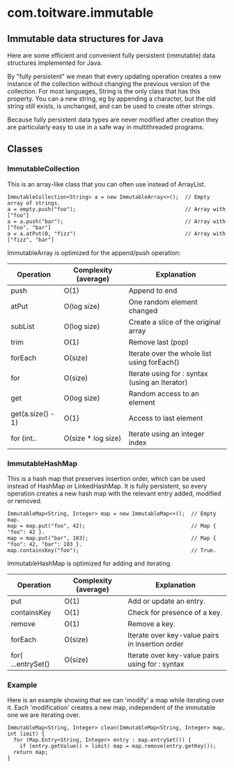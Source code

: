 # com.toitware.immutable

## Immutable data structures for Java

Here are some efficient and convenient fully persistent (immutable) data structures implemented for Java.

By "fully persistent" we mean that every updating operation creates a new instance of the collection without changing
the previous version of the collection.  For most languages, String is the only class that has this property.  You can
a new string, eg by appending a character, but the old string still exists, is unchanged, and can be used to create
other strings.

Because fully persistent data types are never modified after creation they are particularly easy to use in a
safe way in multithreaded programs.

## Classes

### ImmutableCollection

This is an array-like class that you can often use instead of ArrayList.

    ImmutableCollection<String> a = new ImmutableArray<>();  // Empty array of strings.
    a = empty.push("foo");                                   // Array with ["foo"]
    a = a.push("bar");                                       // Array with ["foo", "bar"]
    a = a.atPut(0, "fizz")                                   // Array with ["fizz", "bar"]
    
ImmutableArray is optimized for the append/push operation:

Operation | Complexity (average) | Explanation
----------|----------------------|------------
push      | O(1)                 | Append to end
atPut     | O(log size)          | One random element changed
subList   | O(log size)          | Create a slice of the original array
trim      | O(1)                 | Remove last (pop)
forEach   | O(size)              | Iterate over the whole list using forEach()
for       | O(size)              | Iterate using for : syntax (using an Iterator)
get       | O(log size)          | Random access to an element
get(a.size() - 1) | O(1)         | Access to last element
for (int..| O(size * log size)   | Iterate using an integer index

### ImmutableHashMap

This is a hash map that preserves insertion order, which can be used instead of HashMap or LinkedHashMap.
It is fully persistent, so every operation creates a new hash map with the relevant entry added, modified or removed.

    ImmutableMap<String, Integer> map = new ImmutableMap<>();  // Empty map.
    map = map.put("foo", 42);                                  // Map { "foo": 42 }.
    map = map.put("bar", 103);                                 // Map { "foo": 42, "bar": 103 }.
    map.containsKey("foo");                                    // True.

ImmutableHashMap is optimized for adding and iterating.

Operation | Complexity (average) | Explanation
----------| -------------------- | -----------
put       | O(1)                 | Add or update an entry.
containsKey | O(1)               | Check for presence of a key.
remove    | O(1)                 | Remove a key.
forEach   | O(size)              | Iterate over key-value pairs in insertion order
for( ...entrySet() | O(size)     | Iterate over key-value pairs using for : syntax

### Example

Here is an example showing that we can 'modify' a map while iterating over it.  Each 'modification' creates a new
map, independent of the immutable one we are iterating over.

    ImmutableMap<String, Integer> clean(ImmutableMap<String, Integer> map, int limit) {
      for (Map.Entry<String, Integer> entry : map.entrySet()) {
        if (entry.getValue() > limit) map = map.remove(entry.getKey());
      return map;
    }

